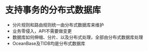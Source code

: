 # 支持事务的分布式数据库

- 分片规则和路由规则统一由分布式数据库来维护
- 业务零侵入，API不需要做变更
- 数据库如何伸缩、分片、以及分布式处理，全部由分布式数据库处理
- OceanBase及TIDB均是分布式数据库